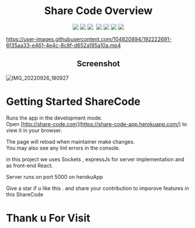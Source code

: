 <h1 align="center"> Share Code Overview</h1>
<p align="center">
  <img src="https://img.shields.io/badge/build-passing-brightgreen">
  <img src="https://img.shields.io/badge/App-Code share-informational">
  <img src="https://img.shields.io/badge/Version-0.1.0-informational">
  <img href="https://img.shields.io/badge/mainter-Deepak%20Sharma-brightgreen">
  <img src="https://img.shields.io/badge/Server-ExpressJs-information">
  <img src="https://img.shields.io/badge/os-linux-brightgreen">
  <img src="https://img.shields.io/badge/published on-herokuapp-brightgreen">
  <img src="https://img.shields.io/badge/downloads-102-informational">
</p>



https://user-images.githubusercontent.com/104820894/192222691-6f35aa33-e461-4e4c-8c8f-d652a195a10a.mp4


<h2 align="center"> Screenshot </h2>

![IMG_20220926_180927](https://user-images.githubusercontent.com/104820894/192278691-3756ab1c-efd3-4b72-8bea-8bb19502ed15.jpg)


# Getting Started ShareCode

Runs the app in the development mode.\
Open [http://share-code.com](https://share-code-app.herokuapp.com/) to view it in your browser.

The page will reload when maintainer make changes.\
You may also see any lint errors in the console.

in this project we uses Sockets , expressJs for server implementation and as front-end React.

Server runs on port 5000 on herokuApp

Give a star if u like this . and share your contribution to imporove features in this ShareCode


# Thank u For Visit


